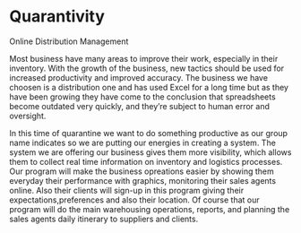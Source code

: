 # Quarantivity

Online Distribution Management

Most business have many areas to improve their work, especially in their inventory. With the growth of the business, new tactics should be used for increased productivity and improved accuracy. The business we have choosen is a distribution one and has used Excel for a long time but as they have been growing they have come to the conclusion that spreadsheets become outdated very quickly, and they’re subject to human error and oversight. 

In this time of quarantine we want to do something productive as our group name indicates so we are putting our energies in creating a system. The system we are offering our business gives them more visibility, which allows them to collect real time information on inventory and logistics processes. Our program will make the business opreations easier by showing them everyday their performance with graphics, monitoring their sales agents online. Also their clients will sign-up in this program giving their expectations,preferences and also their location. Of course that our program will do the main warehousing operations, reports, and planning the sales agents daily itinerary to suppliers and clients.
